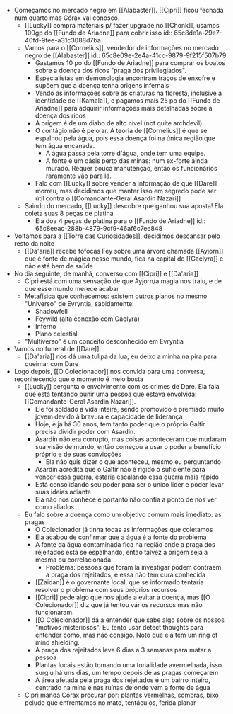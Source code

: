 - Começamos no mercado negro em [[Alabaster]]. [[Cipri]] ficou fechada num quarto mas Córax vai conosco.
	- [[Lucky]] compra materiais p/ fazer upgrade no [[Chonk]], usamos 100gp do [[Fundo de Ariadne]] para cobrir isso
	  id:: 65c8de1a-29e7-40fd-9fee-a31c3088d7ba
	- Vamos para o [[Cornelius]], vendedor de informações no mercado negro de [[Alabaster]]
	  id:: 65c8e09e-2e4a-41cc-9879-9f215f507b79
		- Gastamos 10 po do [[Fundo de Ariadne]] para comprar os boatos sobre a doença dos ricos "praga dos privilegiados".
		- Especialistas em demonologia encontram traços de enxofre e supõem que a doença tenha origens infernais
		- Vendo as informações sobre as criaturas na floresta, inclusive a identidade de [[Kamala]], e pagamos mais 25 po do [[Fundo de Ariadne]] para adquirir informações mais detalhadas sobre a doença dos ricos
		- A origem é de um diabo de alto nível (not quite archdevil).
		- O contágio não é pelo ar. A teoria de [[Cornelius]] é que se espalhou pela água, pois essa doença foi na única região que tem água encanada.
			- A água passa pela torre d'água, onde tem uma equipe.
			- A fonte é um oásis perto das minas: num ex-forte ainda murado. Requer pouca manutenção, então os funcionários raramente vão para lá.
		- Falo com [[Lucky]] sobre vender a informação de que [[Dare]] morreu, mas decidimos que manter isso em segredo pode ser útil contra o [[Comandante-Geral Asardin Nazari]]
	- Saindo do mercado, [[Lucky]] descobre que ganhou sua aposta! Ela coleta suas 8 peças de platina
		- Ela doa 4 peças de platina para o [[Fundo de Ariadne]]
		  id:: 65c8eeac-288b-4879-9cf9-46af6c7ee848
- Voltamos para a [[Torre das Curiosidades]], decidimos descansar pelo resto da noite
	- [[Da'aria]] recebe fofocas Fey sobre uma árvore chamada [[Ayjorn]] que é fonte de mágica nesse mundo, fica na capital de [[Gaelyra]] e não está bem de saúde
- No dia seguinte, de manhã, converso com [[Cipri]] e [[Da'aria]]
	- Cipri está com uma sensação de que Ayjorn/a magia nos traiu, e de que esse mundo merece acabar
	- Metafísica que conhecemos: existem outros planos no mesmo "Universo" de Evryntia, sabidamente:
		- Shadowfell
		- Feywild (alta conexão com Gaelyra)
		- Inferno
		- Plano celestial
	- "Multiverso" é um conceito desconhecido em Evryntia
- Vamos no funeral de [[Dare]]
	- [[Da'aria]] nos dá uma tulipa da lua, eu deixo a minha na pira para queimar com Dare
- Logo depois, [[O Colecionador]] nos convida para uma conversa, reconhecendo que o momento é meio bosta
	- [[Lucky]] pergunta o envolvimento com os crimes de Dare. Ela fala que está tentando punir uma pessoa que estava envolvida: [[Comandante-Geral Asardin Nazari]].
		- Ele foi soldado a vida inteira, sendo promovido e premiado muito jovem devido à bravura e capacidade de liderança
		- Hoje, e já há 30 anos, tem tanto poder que o próprio Galtir precisa dividir poder com Asardin.
		- Asardin não era corrupto, mas coisas aconteceram que mudaram sua visão de mundo, então começou a usar o poder a benefício próprio e de suas convicções
			- Ela não quis dizer o que aconteceu, mesmo eu perguntando
		- Asardin acredita que o Galtir não é rígido o suficiente para vencer essa guerra, estaria escalando essa guerra mais rápido
		- Está consolidando seu poder para ser o único líder e poder levar suas ideias adiante
		- Ela não nos conhece e portanto não confia a ponto de nos ver como aliados
	- Eu falo sobre a doença como um objetivo comum mais imediato: as pragas
		- O Colecionador já tinha todas as informações que coletamos
		- Ela acabou de confirmar que a água é a fonte do problema
		- A fonte da água contaminada fica na região onde a praga dos rejeitados está se espalhando, então talvez a origem seja a mesma ou correlacionada
			- Problema: pessoas que foram lá investigar podem contraem a praga dos rejeitados, e essa não tem cura conhecida
		- [[Zaidan]] é o governante local, que se informado tentaria resolver o problema com seus próprios recursos
		- [[Cipri]] pede algo que nos ajude a evitar a doença, mas [[O Colecionador]] diz que já tentou vários recursos mas não funcionaram.
		- [[O Colecionador]] dá a entender que sabe algo sobre os nossos "motivos misteriosos". Eu tento usar detect thoughts para entender como, mas não consigo. Noto que ela tem um ring of mind shielding.
		- A praga dos rejeitados leva 6 dias a 3 semanas para matar a pessoa
		- Plantas locais estão tomando uma tonalidade avermelhada, isso surgiu há uns dias, um tempo depois de as pragas começarem
		- A área afetada pela praga dos rejeitados é um bairro inteiro, centrado na mina e nas ruínas de onde vem a fonte de água
	- Cipri manda Córax procurar por: plantas vermelhas, sombras, bixo peludo que enfrentamos no mato, tentáculos, ferida planar